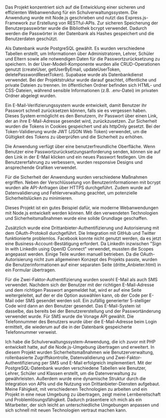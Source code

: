 Das Projekt konzentriert sich auf die Entwicklung einer sicheren und effizienten Webanwendung für ein Schulverwaltungssystem. Die Anwendung wurde mit Node.js geschrieben und nutzt das Express.js-Framework zur Erstellung von RESTful-APIs. Zur sicheren Speicherung der Benutzerpasswörter wurde die Bibliothek bcrypt verwendet. Dadurch werden die Passwörter in der Datenbank als Hashes gespeichert und die Benutzerdaten geschützt.

Als Datenbank wurde PostgreSQL gewählt. Es wurden verschiedene Tabellen erstellt, um Informationen über Administratoren, Lehrer, Schüler und Eltern sowie alle notwendigen Daten für die Passwortzurücksetzung zu speichern. In der User-Modell-Komponente wurden alle CRUD-Operationen genutzt (createUser, getUserByEmail, updateUserToken, deletePasswordResetToken). Supabase wurde als Datenbankdienst verwendet. Bei der Projektstruktur wurde darauf geachtet, öffentliche und private Dateien zu trennen. Im öffentlichen Ordner befinden sich HTML- und CSS-Dateien, während sensible Informationen (z.B. .env-Datei) im privaten Ordner abgelegt wurden.

Ein E-Mail-Verifizierungssystem wurde entwickelt, damit Benutzer ihr Passwort schnell zurücksetzen können, falls sie es vergessen haben. Dieses System ermöglicht es den Benutzern, ihr Passwort über einen Link, der an ihre E-Mail-Adresse gesendet wird, zurückzusetzen. Zur Sicherheit wurden die Tokens in Cookies gespeichert und als httpOnly gesetzt. Bei der Token-Validierung wurde JWT (JSON Web Token) verwendet, um die Gültigkeit des Tokens zu überprüfen und die Sicherheit zu erhöhen.

Die Anwendung verfügt über eine benutzerfreundliche Oberfläche. Wenn Benutzer eine Passwortzurücksetzungsanforderung senden, können sie auf den Link in der E-Mail klicken und ein neues Passwort festlegen. Um die Benutzererfahrung zu verbessern, wurden responsive Designs und ansprechende Grafiken verwendet.

Für die Sicherheit der Anwendung wurden verschiedene Maßnahmen ergriffen. Neben der Verschlüsselung von Benutzerinformationen mit bcrypt wurden alle API-Anfragen über HTTPS durchgeführt. Zudem wurde auf Datenvalidierung und Fehlerverwaltung geachtet, um potenzielle Sicherheitslücken zu minimieren.

Dieses Projekt ist ein gutes Beispiel dafür, wie moderne Webanwendungen mit Node.js entwickelt werden können. Mit den verwendeten Technologien und Sicherheitsmaßnahmen wurde eine solide Grundlage geschaffen.

Zusätzlich wurde eine Drittanbieter-Authentifizierung und Autorisierung mit dem OAuth-Protokoll durchgeführt. Die Integration mit GitHub und Twitter funktionierte problemlos. Facebook konnte nicht genutzt werden, da es jetzt eine Business-Account-Bestätigung erfordert. Da LinkedIn inzwischen "Sign In with LinkedIn using OpenID Connect" verwendet, mussten die Scopes angepasst werden. Einige Teile wurden manuell betrieben. Da die OAuth-Autorisierung nicht zum allgemeinen Konzept des Projekts passte, wurden die Benutzerinformationen auf einer separaten Seite (dritte_Anbieter.html) in ein Formular übertragen.

Für die Zwei-Faktor-Authentifizierung wurden sowohl E-Mail als auch SMS verwendet. Nachdem sich der Benutzer mit der richtigen E-Mail-Adresse und dem richtigen Passwort angemeldet hat, wird er auf eine Seite weitergeleitet, auf der er die Option auswählen kann, ob der Code per E-Mail oder SMS gesendet werden soll. Ein zufällig generierter 5-stelliger Code wird dann an den Benutzer gesendet. Das E-Mail-System ist dasselbe, das bereits bei der Benutzererstellung und der Passwortänderung verwendet wurde. Für SMS wurde die Vonage API gewählt. Die Telefonnummer des Benutzers wurde über die E-Mail-Adresse beim Login ermittelt, die wiederum auf die in der Datenbank gespeicherte Telefonnummer verweist.

Ich habe die Schulverwaltungssystem-Anwendung, die ich zuvor mit PHP entwickelt hatte, auf die Node.js-Umgebung übertragen und erweitert. In diesem Projekt wurden Sicherheitsmaßnahmen wie Benutzerverwaltung, rollenbasierte Zugriffskontrolle, Datenvalidierung und Zwei-Faktor-Authentifizierung per SMS und E-Mail erfolgreich implementiert. Mit der PostgreSQL-Datenbank wurden verschiedene Tabellen wie Benutzer, Lehrer, Schüler und Klassen erstellt, um die Datenverwaltung zu gewährleisten. Außerdem wurde eine dynamische Struktur durch die Integration von APIs und die Nutzung von Drittanbieter-Diensten aufgebaut. Meine Fähigkeit, mit verschiedenen Technologien zu arbeiten und ein Projekt in eine neue Umgebung zu übertragen, zeigt meine Lernbereitschaft und Problemlösungsfähigkeit. Dadurch präsentiere ich mich als ein Mitarbeiter, der sich leicht an unterschiedliche Umgebungen anpassen und sich schnell mit neuen Technologien vertraut machen kann.
